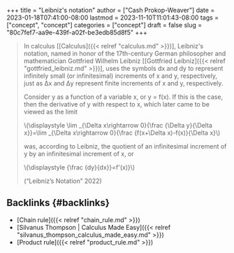 +++
title = "Leibniz's notation"
author = ["Cash Prokop-Weaver"]
date = 2023-01-18T07:41:00-08:00
lastmod = 2023-11-10T11:01:43-08:00
tags = ["concept", "concept"]
categories = ["concept"]
draft = false
slug = "80c7fef7-aa9e-439f-a02f-be3edb85d8f5"
+++

> In calculus [[Calculus]({{< relref "calculus.md" >}})], Leibniz's notation, named in honor of the 17th-century German philosopher and mathematician Gottfried Wilhelm Leibniz [[Gottfried Leibniz]({{< relref "gottfried_leibniz.md" >}})], uses the symbols dx and dy to represent infinitely small (or infinitesimal) increments of x and y, respectively, just as Δx and Δy represent finite increments of x and y, respectively.
>
> Consider y as a function of a variable x, or y = f(x). If this is the case, then the derivative of y with respect to x, which later came to be viewed as the limit
>
> \\(\displaystyle \lim \_{\Delta x\rightarrow 0}{\frac {\Delta y}{\Delta x}}=\lim \_{\Delta x\rightarrow 0}{\frac {f(x+\Delta x)-f(x)}{\Delta x}\\)
>
> was, according to Leibniz, the quotient of an infinitesimal increment of y by an infinitesimal increment of x, or
>
> \\(\displaystyle {\frac {dy}{dx}}=f'(x)}\\)
>
> (“Leibniz’s Notation” 2022)


## Backlinks {#backlinks}

-   [Chain rule]({{< relref "chain_rule.md" >}})
-   [Silvanus Thompson | Calculus Made Easy]({{< relref "silvanus_thompson_calculus_made_easy.md" >}})
-   [Product rule]({{< relref "product_rule.md" >}})
